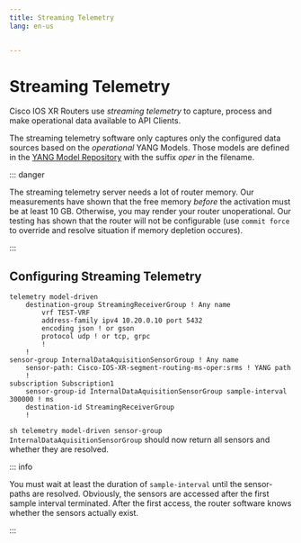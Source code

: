```yaml
---
title: Streaming Telemetry
lang: en-us


---
```


# Streaming Telemetry

Cisco IOS XR Routers use *streaming telemetry* to capture, process and make operational data available to API Clients.

The streaming telemetry software only captures only the configured data sources based on the *operational* YANG Models. Those models are defined in the [YANG Model Repository](https://github.com/YangModels/yang) with the suffix *oper* in the filename.

::: danger

The streaming telemetry server needs a lot of router memory. Our measurements have shown that the free memory *before* the activation must be at least 10 GB. Otherwise, you may render your router unoperational. Our testing has shown that the router will not be configurable (use `commit force` to override and resolve situation if memory depletion occures).

:::

## Configuring Streaming Telemetry

```
telemetry model-driven
	destination-group StreamingReceiverGroup ! Any name
		vrf TEST-VRF
		address-family ipv4 10.20.0.10 port 5432
		encoding json ! or gson
		protocol udp ! or tcp, grpc
		!
	!
sensor-group InternalDataAquisitionSensorGroup ! Any name
	sensor-path: Cisco-IOS-XR-segment-routing-ms-oper:srms ! YANG path
	!
subscription Subscription1
	sensor-group-id InternalDataAquisitionSensorGroup sample-interval 300000 ! ms
	destination-id StreamingReceiverGroup
	!
```

`sh telemetry model-driven sensor-group InternalDataAquisitionSensorGroup` should now return all sensors and whether they are resolved.

::: info

You must wait at least the duration of `sample-interval` until the sensor-paths are resolved. Obviously, the sensors are accessed after the first sample interval terminated. After the first access, the router software knows whether the sensors actually exist.

:::

